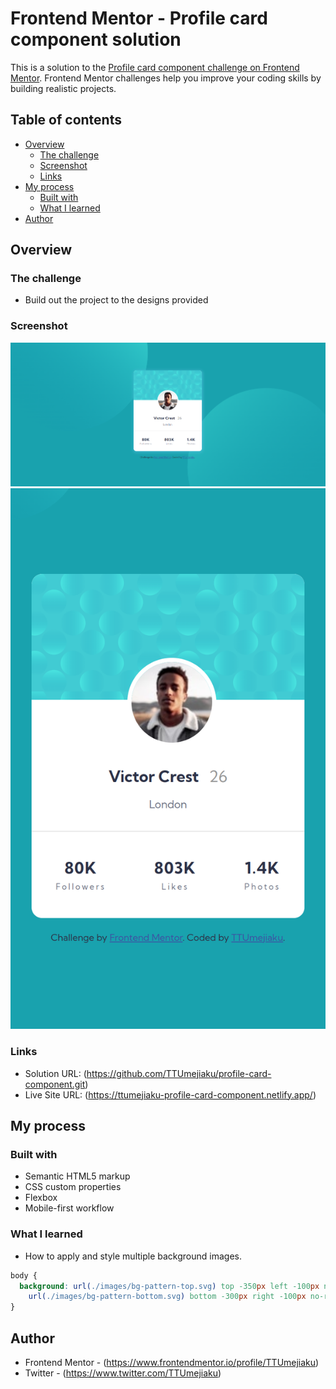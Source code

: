# Frontend Mentor - Profile card component solution

This is a solution to the [Profile card component challenge on Frontend Mentor](https://www.frontendmentor.io/challenges/profile-card-component-cfArpWshJ). Frontend Mentor challenges help you improve your coding skills by building realistic projects.

## Table of contents

- [Overview](#overview)
  - [The challenge](#the-challenge)
  - [Screenshot](#screenshot)
  - [Links](#links)
- [My process](#my-process)
  - [Built with](#built-with)
  - [What I learned](#what-i-learned)
- [Author](#author)

## Overview

### The challenge

- Build out the project to the designs provided

### Screenshot

![](./design/MyDesign/Desktop-View-Profile-Card-Component.png)
![](./design/MyDesign/Mobile-View-Profile-Card-Component.png)

### Links

- Solution URL: (https://github.com/TTUmejiaku/profile-card-component.git)
- Live Site URL: (https://ttumejiaku-profile-card-component.netlify.app/)

## My process

### Built with

- Semantic HTML5 markup
- CSS custom properties
- Flexbox
- Mobile-first workflow

### What I learned

- How to apply and style multiple background images.

```css
body {
  background: url(./images/bg-pattern-top.svg) top -350px left -100px no-repeat,
    url(./images/bg-pattern-bottom.svg) bottom -300px right -100px no-repeat;
}
```

## Author

- Frontend Mentor - (https://www.frontendmentor.io/profile/TTUmejiaku)
- Twitter - (https://www.twitter.com/TTUmejiaku)
